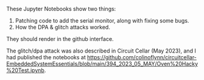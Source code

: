 These Jupyter Notebooks show two things:

1) Patching code to add the serial monitor, along with fixing some bugs.
2) How the DPA & glitch attacks worked.

They should render in the github interface.

The glitch/dpa attack was also described in Circuit Cellar (May 2023), and I had published the notebooks at https://github.com/colinoflynn/circuitcellar-EmbeddedSystemEssentials/blob/main/394_2023_05_MAY/Oven%20Hacky%20Test.ipynb.